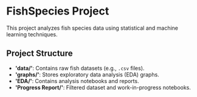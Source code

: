 # FishSpecies Project

This project analyzes fish species data using statistical and machine learning techniques.

## Project Structure
- **'data/'**: Contains raw fish datasets (e.g., `.csv` files).
- **'graphs/'**: Stores exploratory data analysis (EDA) graphs.
- **'EDA/'**: Contains analysis notebooks and reports.
- **'Progress Report/'**: Filtered dataset and work-in-progress notebooks.
